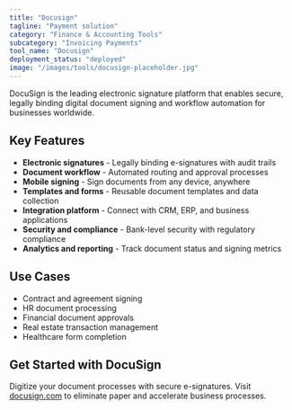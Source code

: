 ```yaml
---
title: "Docusign"
tagline: "Payment solution"
category: "Finance & Accounting Tools"
subcategory: "Invoicing Payments"
tool_name: "Docusign"
deployment_status: "deployed"
image: "/images/tools/docusign-placeholder.jpg"
---
```

DocuSign is the leading electronic signature platform that enables secure, legally binding digital document signing and workflow automation for businesses worldwide.

## Key Features

- **Electronic signatures** - Legally binding e-signatures with audit trails
- **Document workflow** - Automated routing and approval processes
- **Mobile signing** - Sign documents from any device, anywhere
- **Templates and forms** - Reusable document templates and data collection
- **Integration platform** - Connect with CRM, ERP, and business applications
- **Security and compliance** - Bank-level security with regulatory compliance
- **Analytics and reporting** - Track document status and signing metrics

## Use Cases

- Contract and agreement signing
- HR document processing
- Financial document approvals
- Real estate transaction management
- Healthcare form completion

## Get Started with DocuSign

Digitize your document processes with secure e-signatures. Visit [docusign.com](https://www.docusign.com) to eliminate paper and accelerate business processes.

